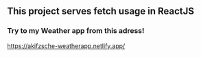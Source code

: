 ## This project serves fetch usage in ReactJS

### Try to my Weather app from this adress!

https://akifzsche-weatherapp.netlify.app/
